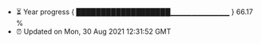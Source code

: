 - ⏳ Year progress { ███████████████████▁▁▁▁▁▁▁▁▁▁▁ } 66.17 %
- ⏰ Updated on Mon, 30 Aug 2021 12:31:52 GMT

